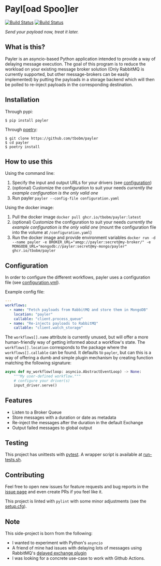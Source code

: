 # Payl[oad Spoo]ler

[![Build Status](https://github.com/tbobm/payler/workflows/Quality/badge.svg)](https://github.com/tbobm/payler/workflows/Quality/)
[![Build Status](https://github.com/tbobm/payler/workflows/Release/badge.svg)](https://github.com/tbobm/payler/workflows/Release/)


_Send your payload now, treat it later._

## What is this?

Payler is an asyncio-based Python application intended to provide a way of delaying message execution. The goal of this program is to reduce the workload on your existing message broker solution (Only RabbitMQ is currently supported, but other message-brokers can be easily implemented) by putting the payloads in a storage backend which will then be polled to re-inject payloads in the corresponding destination.

## Installation

Through pypi:
```console
$ pip install payler
```

Through [poetry](https://github.com/python-poetry/poetry):
```console
$ git clone https://github.com/tbobm/payler
$ cd payler
$ poetry install
```

## How to use this

Using the command line:

1. Specify the input and output URLs for your drivers (see [configuration](#configuration))
2. (optional) Customize the configuration to suit your needs _currently the example configuration is the only valid one_
3. Run payler `payler --config-file configuration.yaml`

Using the docker image:

1. Pull the docker image `docker pull ghcr.io/tbobm/payler:latest`
2. (optional) Customize the configuration to suit your needs _currently the example configuration is the only valid one_ (mount the configuration file into the volume at `/configuration.yaml`)
3. Run the docker image and provide environment variables `docker run -d --name payler -e BROKER_URL="amqp://payler:secret@my-broker/" -e MONGODB_URL="mongodb://payler:secret@my-mongo/payler" ghcr.io/tbobm/payler`

## Configuration

In order to configure the different workflows, payler uses a configuration file (see [configuration.yml](./configuration.yml)).

Example config file:

```yaml
---
workflows:
  - name: "Fetch payloads from RabbitMQ and store them in MongoDB"
    location: "payler"
    callable: "client.process_queue"
  - name: "Re-injects payloads to RabbitMQ"
    callable: "client.watch_storage"
```

The `workflows[].name` attribute is currently unused, but will offer a more human-friendly way of getting informed about a workflow's state.
The `workflows[].location` corresponds to the package where the `workflows[].callable` can be found. It defaults to `payler`, but can this is a way of offering a dumb and simple plugin mechanism by creating function matching the following signature:

```python
async def my_workflow(loop: asyncio.AbstractEventLoop) -> None:
    """My user-defined workflow."""
    # configure your driver(s)
    input_driver.serve()
```

## Features

- Listen to a Broker Queue
- Store messages with a duration or date as metadata
- Re-inject the messages after the duration in the default Exchange
- Output failed messages to global output

## Testing

This project has unittests with [pytest](https://docs.pytest.org/en/latest/). A wrapper script is available at [run-tests.sh](./run-tests.sh).

## Contributing

Feel free to open new issues for feature requests and bug reports in the [issue page](github.com/tbobm/payler/issues/new) and even create PRs if you feel like it.

This project is linted with `pylint` with some minor adjustments (see the [setup.cfg](./setup.cfg)).

## Note

This side-project is born from the following:
- I wanted to experiment with Python's `asyncio`
- A friend of mine had issues with delaying lots of messages using RabbitMQ's [delayed exchange plugin](https://github.com/rabbitmq/rabbitmq-delayed-message-exchange)
- I was looking for a concrete use-case to work with Github Actions.
